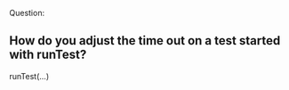 Question:
## How do you adjust the time out on a test started with runTest?
<div class="hint">
  runTest(...)
</div>

